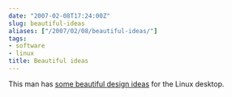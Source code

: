 ```yaml
---
date: "2007-02-08T17:24:00Z"
slug: beautiful-ideas
aliases: ["/2007/02/08/beautiful-ideas/"]
tags:
- software
- linux
title: Beautiful ideas
---
```


This man has [some beautiful design ideas](http://njpatel.blogspot.com/2007/02/while-i-have-your-attention_07.html) for the Linux desktop.
